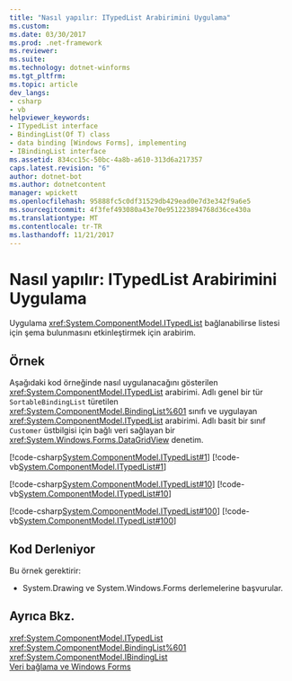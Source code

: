 ```yaml
---
title: "Nasıl yapılır: ITypedList Arabirimini Uygulama"
ms.custom: 
ms.date: 03/30/2017
ms.prod: .net-framework
ms.reviewer: 
ms.suite: 
ms.technology: dotnet-winforms
ms.tgt_pltfrm: 
ms.topic: article
dev_langs:
- csharp
- vb
helpviewer_keywords:
- ITypedList interface
- BindingList(Of T) class
- data binding [Windows Forms], implementing
- IBindingList interface
ms.assetid: 834cc15c-50bc-4a8b-a610-313d6a217357
caps.latest.revision: "6"
author: dotnet-bot
ms.author: dotnetcontent
manager: wpickett
ms.openlocfilehash: 95888fc5c0df31529db429ead0e7d3e342f9a6e5
ms.sourcegitcommit: 4f3fef493080a43e70e951223894768d36ce430a
ms.translationtype: MT
ms.contentlocale: tr-TR
ms.lasthandoff: 11/21/2017
---
```

# <a name="how-to-implement-the-itypedlist-interface"></a>Nasıl yapılır: ITypedList Arabirimini Uygulama
Uygulama <xref:System.ComponentModel.ITypedList> bağlanabilirse listesi için şema bulunmasını etkinleştirmek için arabirim.  
  
## <a name="example"></a>Örnek  
 Aşağıdaki kod örneğinde nasıl uygulanacağını gösterilen <xref:System.ComponentModel.ITypedList> arabirimi. Adlı genel bir tür `SortableBindingList` türetilen <xref:System.ComponentModel.BindingList%601> sınıfı ve uygulayan <xref:System.ComponentModel.ITypedList> arabirimi. Adlı basit bir sınıf `Customer` üstbilgisi için bağlı veri sağlayan bir <xref:System.Windows.Forms.DataGridView> denetim.  
  
 [!code-csharp[System.ComponentModel.ITypedList#1](../../../samples/snippets/csharp/VS_Snippets_Winforms/System.ComponentModel.ITypedList/CS/SortableBindingList.cs#1)]
 [!code-vb[System.ComponentModel.ITypedList#1](../../../samples/snippets/visualbasic/VS_Snippets_Winforms/System.ComponentModel.ITypedList/VB/SortableBindingList.vb#1)]  
  
 [!code-csharp[System.ComponentModel.ITypedList#10](../../../samples/snippets/csharp/VS_Snippets_Winforms/System.ComponentModel.ITypedList/CS/Customer.cs#10)]
 [!code-vb[System.ComponentModel.ITypedList#10](../../../samples/snippets/visualbasic/VS_Snippets_Winforms/System.ComponentModel.ITypedList/VB/Customer.vb#10)]  
  
 [!code-csharp[System.ComponentModel.ITypedList#100](../../../samples/snippets/csharp/VS_Snippets_Winforms/System.ComponentModel.ITypedList/CS/Form1.cs#100)]
 [!code-vb[System.ComponentModel.ITypedList#100](../../../samples/snippets/visualbasic/VS_Snippets_Winforms/System.ComponentModel.ITypedList/VB/Form1.vb#100)]  
  
## <a name="compiling-the-code"></a>Kod Derleniyor  
 Bu örnek gerektirir:  
  
-   System.Drawing ve System.Windows.Forms derlemelerine başvurular.  
  
## <a name="see-also"></a>Ayrıca Bkz.  
 <xref:System.ComponentModel.ITypedList>  
 <xref:System.ComponentModel.BindingList%601>  
 <xref:System.ComponentModel.IBindingList>  
 [Veri bağlama ve Windows Forms](../../../docs/framework/winforms/data-binding-and-windows-forms.md)
